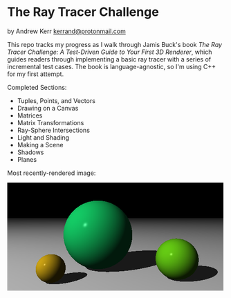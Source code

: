 The Ray Tracer Challenge
========================

by Andrew Kerr <kerrand@protonmail.com>

This repo tracks my progress as I walk through Jamis Buck's book
*The Ray Tracer Challenge: A Test-Driven Guide to Your First 3D Renderer*, which guides readers through implementing a basic ray tracer with a series
of incremental test cases. The book is language-agnostic, so I'm using C++ for my first attempt.

Completed Sections:
-   Tuples, Points, and Vectors
-   Drawing on a Canvas
-   Matrices
-   Matrix Transformations
-   Ray-Sphere Intersections
-   Light and Shading
-   Making a Scene
-   Shadows
-   Planes

Most recently-rendered image:

![Sample image of spheres and shadows](images/plane_demo.png)
